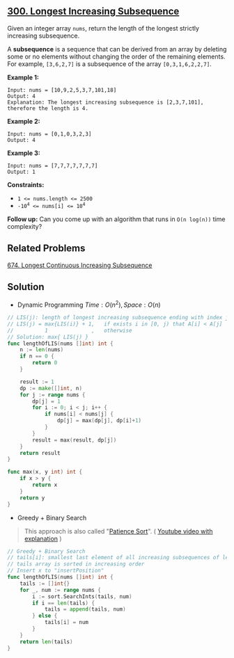 ## [300. Longest Increasing Subsequence](https://leetcode.com/problems/longest-increasing-subsequence/)


Given an integer array `nums`, return the length of the longest strictly increasing subsequence.

A **subsequence** is a sequence that can be derived from an array by deleting some or no elements without changing the order of the remaining elements. For example, `[3,6,2,7]` is a subsequence of the array `[0,3,1,6,2,2,7]`.

**Example 1:**

```
Input: nums = [10,9,2,5,3,7,101,18]
Output: 4
Explanation: The longest increasing subsequence is [2,3,7,101], therefore the length is 4.
```

**Example 2:**

```
Input: nums = [0,1,0,3,2,3]
Output: 4
```

**Example 3:**

```
Input: nums = [7,7,7,7,7,7,7]
Output: 1
```

**Constraints:**

*   `1 <= nums.length <= 2500`
*   <code>-10<sup>4</sup> <= nums[i] <= 10<sup>4</sup></code>

**Follow up:** Can you come up with an algorithm that runs in `O(n log(n))` time complexity?



## Related Problems

[674. Longest Continuous Increasing Subsequence](https://leetcode.com/problems/longest-continuous-increasing-subsequence/) 



## Solution

- Dynamic Programming	$Time: O(n^2), Space: O(n)$ 

```go
// LIS(j): length of longest increasing subsequence ending with index j
// LIS(j) = max{LIS(i)} + 1,   if exists i in [0, j) that A[i] < A[j]
//          1              ,   otherwise
// Solution: max{ LIS(j) }
func lengthOfLIS(nums []int) int {
    n := len(nums)
    if n == 0 {
        return 0
    }

    result := 1
    dp := make([]int, n)
    for j := range nums {
        dp[j] = 1
        for i := 0; i < j; i++ {
            if nums[i] < nums[j] {
                dp[j] = max(dp[j], dp[i]+1)
            }
        }
        result = max(result, dp[j])
    }
    return result
}

func max(x, y int) int {
    if x > y {
        return x
    }
    return y
}
```



- Greedy + Binary Search

> This approach is also called "[Patience Sort](https://en.wikipedia.org/wiki/Patience_sorting)". ( [Youtube video with explanation](https://youtu.be/22s1xxRvy28) )

```go
// Greedy + Binary Search
// tails[i]: smallest last element of all increasing subsequences of length i+1.
// tails array is sorted in increasing order
// Insert x to "insertPosition"
func lengthOfLIS(nums []int) int {
	tails := []int{}
	for _, num := range nums {
		i := sort.SearchInts(tails, num)
		if i == len(tails) {
			tails = append(tails, num)
		} else {
			tails[i] = num
		}
	}
	return len(tails)
}
```

